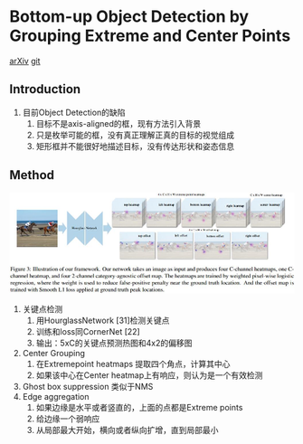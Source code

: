 # Bottom-up Object Detection by Grouping Extreme and Center Points
[arXiv](https://arxiv.org/abs/1901.08043)
[git](https://github.com/xingyizhou/ExtremeNet)

## Introduction
1. 目前Object Detection的缺陷
   1. 目标不是axis-aligned的框，现有方法引入背景
   2. 只是枚举可能的框，没有真正理解正真的目标的视觉组成
   3. 矩形框并不能很好地描述目标，没有传达形状和姿态信息

## Method
![Extreme](./.assets/Extreme.jpg)

1. 关键点检测
   1. 用HourglassNetwork [31]检测关键点
   2. 训练和loss同CornerNet [22]
   3. 输出：5xC的关键点预测热图和4x2的偏移图
2. Center Grouping
   1. 在Extremepoint heatmaps 提取四个角点，计算其中心
   2. 如果该中心在Center heatmap上有响应，则认为是一个有效检测
3. Ghost box suppression
类似于NMS
4. Edge aggregation
   1. 如果边缘是水平或者竖直的，上面的点都是Extreme points
   2. 给边缘一个弱响应
   3. 从局部最大开始，横向或者纵向扩增，直到局部最小
